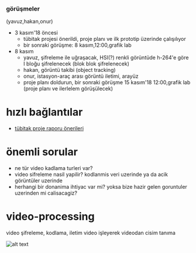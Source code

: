 ### görüşmeler
(yavuz,hakan,onur)
* 3 kasım'18 öncesi
  * tübitak projesi önerildi, proje planı ve ilk prototip üzerinde çalışılıyor
  * bir sonraki görüşme: 8 kasım,12:00,grafik lab
* 8 kasım
  * yavuz, şifreleme ile uğraşacak, HSI(?) renkli görüntüde h-264'e göre I bloğu şifrelenecek (blok blok şifrelenecek)
  * hakan, görüntü takibi (object tracking)
  * onur, istasyon-araç arası görüntü iletimi, arayüz
  * proje planı doldurun, bir sonraki görüşme 15 kasım'18 12:00,grafik lab (proje planı ve ilerlelem görüşülecek)

# hızlı bağlantılar
* [tübitak proje raporu önerileri](01-tübitak-proje-raporu.md)


# önemli sorular
* ne tür video kadlama turleri var?
* video sifreleme nasil yapilir? kodlanmis veri uzerinde ya da acik görüntüler uzerinde
* herhangi bir donanima ihtiyac var mi? yoksa bize hazir gelen goruntuler uzerinden mi calisacagiz?

# video-processing
video şifreleme, kodlama, iletim  video işleyerek videodan cisim tanıma

![alt text](https://github.com/zyavuz610/video-processing/blob/master/Documents/Diagram1.png)
